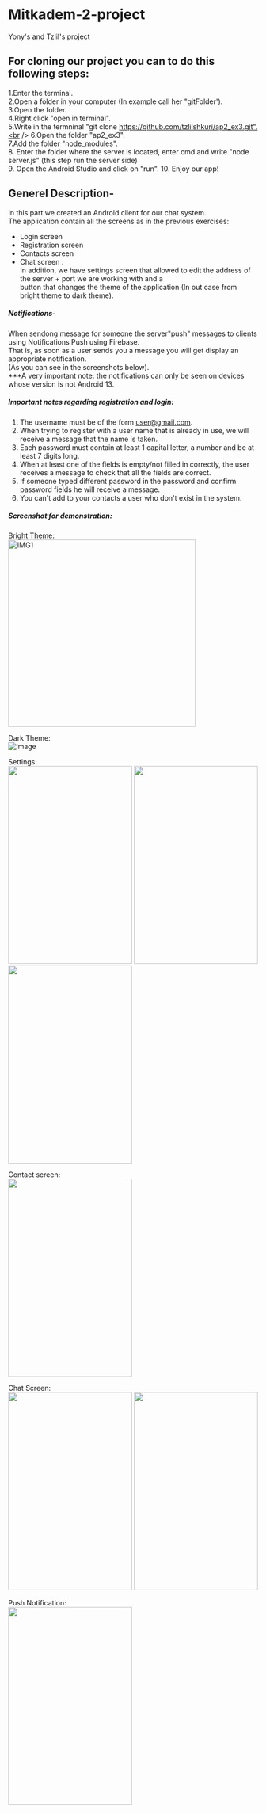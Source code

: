 # Mitkadem-2-project
Yony's and Tzlil's project

## For cloning our project you can to do this following steps:<br />
1.Enter the terminal.<br />
2.Open a folder in your computer (In example call her "gitFolder').<br />
3.Open the folder.<br />
4.Right click "open in terminal".<br />
5.Write in the termninal "git clone https://github.com/tzlilshkuri/ap2_ex3.git".<br />
6.Open the folder "ap2_ex3".<br />
7.Add the folder "node_modules".<br />
8. Enter the folder where the server is located, enter cmd and write "node server.js" (this step run the server side) <br />
9. Open the Android Studio and click on "run".
10. Enjoy our app!

##  Generel Description-
In this part we created an Android client for our chat system. <br />
The application contain all the screens as in the previous exercises: <br />
- Login screen  <br />
- Registration screen  <br />
- Contacts screen  <br />
- Chat screen .<br />
In addition, we have settings screen that allowed to edit the address of the server + port we are working with and a <br />
button that changes the theme of the application (In out case from bright theme to dark theme). <br />

##### Notifications- <br />
When sendong message for someone the server"push" messages to clients using Notifications Push using Firebase. <br />
That is, as soon as a user sends you a message you will get display an appropriate notification.<br />
(As you can see in the screenshots below).<br />
***A very important note: the notifications can only be seen on devices whose version is not Android 13. <br />

##### Important notes regarding registration and login:
1. The username must be of the form user@gmail.com. <br />
2. When trying to register with a user name that is already in use, we will receive a message that the name is taken. <br />
3. Each password must contain at least 1 capital letter, a number and be at least 7 digits long. <br />
4. When at least one of the fields is empty/not filled in correctly, the user receives a message to check that all the fields are correct. <br />
5. If someone typed different password in the password and confirm password fields he will receive a message.<br />
6. You can't add to your contacts a user who don't exist in the system. <br />


##### Screenshot for demonstration: <br />
Bright Theme: <br />
<img width="378" alt="IMG1" src="https://github.com/user-attachments/assets/4332b230-b090-496b-8db2-0a1e14b9d01b" />
 <br />


Dark Theme: <br />
![image](https://github.com/user-attachments/assets/b73b2e07-e110-41c6-a104-7b5f98fc603a)
 <br />


Settings: <br />
<img src="https://github.com/tzlilshkuri/ap2_ex3/assets/118110474/1250c67a-3c66-4faf-a8e7-62831365713f.png" width="250" height="400">
<img src="https://github.com/tzlilshkuri/ap2_ex3/assets/118110474/04dbd21b-cce7-4f0d-aeca-aa42442dff82.png" width="250" height="400">
<img src="https://github.com/tzlilshkuri/ap2_ex3/assets/118110474/cb5f431c-7d88-421f-a2db-b6aa18fe2d58.png" width="250" height="400">
 <br />

Contact screen: <br />
<img src="https://github.com/tzlilshkuri/ap2_ex3/assets/118110474/10f6aab3-7372-4a40-a2a7-bd914b8a8883.png" width="250" height="400">
 <br />

Chat Screen: <br />
<img src="https://github.com/tzlilshkuri/ap2_ex3/assets/118110474/15ac5b99-db58-4720-b93e-8e1ae1747df1.png" width="250" height="400">
<img src="https://github.com/tzlilshkuri/ap2_ex3/assets/118110474/db4779aa-2972-4bc3-8f9f-704d960fdf47.png" width="250" height="400">
 <br />


Push Notification: <br />
<img src="https://github.com/tzlilshkuri/ap2_ex3/assets/118110474/cb9c51d6-026c-4306-9847-1c61914b4645.png" width="250" height="400">
 <br />
